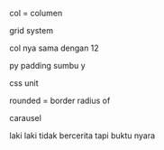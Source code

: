col = columen

grid system 

col nya sama dengan 12

py padding sumbu y

css unit

rounded = border radius of

carausel 

laki laki tidak bercerita tapi buktu nyara